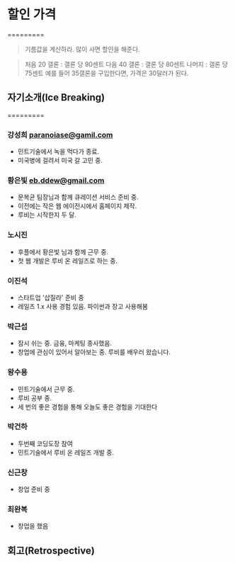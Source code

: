 # 할인 가격
=========
> 기름값을 계산하라. 많이 사면 할인을 해준다.

> 처음 20 갤론 : 갤론 당 90센트
> 다음 40 갤론 : 갤론 당 80센트
> 나머지 : 갤론 당 75센트
> 예를 들어 35갤론을 구입한다면, 가격은 30달러가 된다.

## 자기소개(Ice Breaking)
=========
### 강성희 paranoiase@gamil.com
  * 민트기술에서 녹을 먹다가 종료.
  * 미국병에 걸려서 미국 갈 고민 중.

### 황은빛 eb.ddew@gmail.com
  * 문복균 팀장님과 함께 큐레이션 서비스 준비 중.
  * 이전에는 작은 웹 에이전시에서 홈페이지 제작.
  * 루비는 시작한지 두 달.

### 노시진
  * 후플에서 황은빛 님과 함께 근무 중.
  * 첫 웹 개발은 루비 온 레일즈로 하는 중.

### 이진석
  * 스타트업 '삽질라' 준비 중
  * 레일즈 1.x 사용 경험 있음. 파이썬과 장고 사용해봄

### 박근섭
  * 잠시 쉬는 중. 금융, 마케팅 종사했음.
  * 창업에 관심이 있어서 알아보는 중. 루비를 배우러 왔습니다.

### 왕수용
  * 민트기술에서 근무 중.
  * 루비 공부 중.
  * 세 번의 좋은 경험을 통해 오늘도 좋은 경험을 기대한다

### 박건하
  * 두번째 코딩도장 참여
  * 민트기술에서 루비 온 레일즈 개발 중.

### 신근창
  * 창업 준비 중

### 최완복
  * 창업을 했음

## 회고(Retrospective)